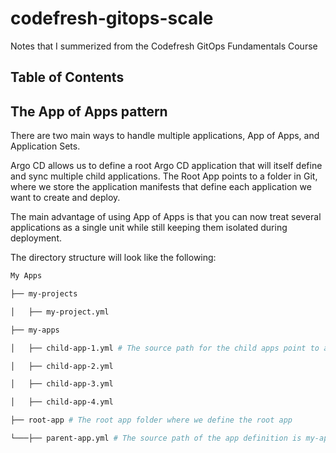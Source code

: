 # codefresh-gitops-scale

Notes that I summerized from the Codefresh GitOps Fundamentals Course

## Table of Contents


## The App of Apps pattern

There are two main ways to handle multiple applications, App of Apps, and Application Sets.

Argo CD allows us to define a root Argo CD application that will itself define and sync multiple child applications. The Root App points to a folder in Git, where we store the application manifests that define each application we want to create and deploy.

The main advantage of using App of Apps is that you can now treat several applications as a single unit while still keeping them isolated during deployment.

The directory structure will look like the following: 
```bash
My Apps

├── my-projects

│   ├── my-project.yml

├── my-apps

│   ├── child-app-1.yml # The source path for the child apps point to a path where we defince the manifests of our applications using any of the supported ways (Helm, Kustomize, plain YAMLs etc).

│   ├── child-app-2.yml

│   ├── child-app-3.yml

│   ├── child-app-4.yml

├── root-app # The root app folder where we define the root app

└───├── parent-app.yml # The source path of the app definition is my-apps directory
```